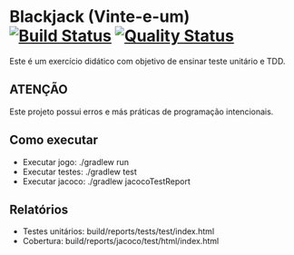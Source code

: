 # Blackjack (Vinte-e-um) [![Build Status](https://travis-ci.org/guilhermedelemos/blackjack.svg?branch=master)](https://travis-ci.org/guilhermedelemos/blackjack) [![Quality Status](https://sonarcloud.io/api/project_badges/measure?project=blackjack&metric=alert_status)](https://sonarcloud.io/api/project_badges/measure?project=blackjack&metric=alert_status)

Este é um exercício didático com objetivo de ensinar teste unitário e TDD.

## ATENÇÃO
Este projeto possui erros e más práticas de programação intencionais.

## Como executar

* Executar jogo: ./gradlew run
* Executar testes: ./gradlew test
* Executar jacoco: ./gradlew jacocoTestReport

## Relatórios

* Testes unitários: build/reports/tests/test/index.html
* Cobertura: build/reports/jacoco/test/html/index.html

